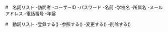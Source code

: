 #　名詞リスト
-訪問者
-ユーザーID
-パスワード
-名前
-学校名
-所属名
-メールアドレス
-電話番号
-年齢

#　動詞リスト
-登録する()
-参照する()
-変更する()
-削除する()